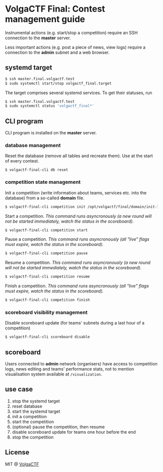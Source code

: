 # VolgaCTF Final: Contest management guide

Instrumental actions (e.g. start/stop a competition) require an SSH connection to the **master** server.

Less important actions (e.g. post a piece of news, view logs) require a connection to the **admin** subnet and a web browser.

## systemd target

```sh
$ ssh master.final.volgactf.test
$ sudo systemctl start/stop volgactf_final.target
```

The target comprises several systemd services. To get their statuses, run

```sh
$ ssh master.final.volgactf.test
$ sudo systemctl status 'volgactf_final*'
```

## CLI program

CLI program is installed on the **master** server.

### database management

Reset the database (remove all tables and recreate them). Use at the start of every contest.

```
$ volgactf-final-cli db reset
```

### competition state management

Init a competition (write information about teams, services etc. into the database) from a so-called **domain** file.

```sh
$ volgactf-final-cli competition init /opt/volgactf/final/domain/init-10.rb
```

Start a competition. *This command runs asyncronously (a new round will not be started immediately, watch the status in the scoreboard).*

```sh
$ volgactf-final-cli competition start
```

Pause a competition. *This command runs asyncronously (all "live" flags must expire, watch the status in the scoreboard).*

```sh
$ volgactf-final-cli competition pause
```

Resume a competition. *This command runs asyncronously (a new round will not be started immediately, watch the status in the scoreboard).*

```sh
$ volgactf-final-cli competition resume
```

Finish a competition. *This command runs asyncronously (all "live" flags must expire, watch the status in the scoreboard).*

```sh
$ volgactf-final-cli competition finish
```

### scoreboard visibility management

Disable scoreboard update (for teams' subnets during a last hour of a competition)

```sh
$ volgactf-final-cli scoreboard disable
```

## scoreboard

Users connected to **admin** network (organisers) have access to competition logs, news editing and teams' performance stats, not to mention visualisation system available at `/visualization`.

## use case

1. stop the systemd target
2. reset database
3. start the systemd target
4. init a competition
5. start the competition
6. (optional) pause the competition, then resume
7. disable scoreboard update for teams one hour before the end
8. stop the competition

## License
MIT @ [VolgaCTF](https://github.com/VolgaCTF)
